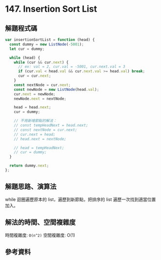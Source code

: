 # 147. Insertion Sort List

## 解題程式碼

```javascript
var insertionSortList = function (head) {
  const dummy = new ListNode(-5001);
  let cur = dummy;

  while (head) {
    while (cur && cur.next) {
      // ex: val = 2, cur.val = -5001, cur.next.val = 3
      if (cur.val < head.val && cur.next.val >= head.val) break;
      cur = cur.next;
    }
    const nextNode = cur.next;
    const newNode = new ListNode(head.val);
    cur.next = newNode;
    newNode.next = nextNode;

    head = head.next;
    cur = dummy;

    // 不用新增節點的解法：
    // const tempHeadNext = head.next;
    // const nextNode = cur.next;
    // cur.next = head;
    // head.next = nextNode;

    // head = tempHeadNext;
    // cur = dummy;
  }

  return dummy.next;
};
```

## 解題思路、演算法

while 迴圈遍歷原本的 list，遍歷到新節點，把排序的 list 遍歷一次找到適當位置加入。

## 解法的時間、空間複雜度

時間複雜度: `O(n^2)`
空間複雜度: O(1)

## 參考資料
